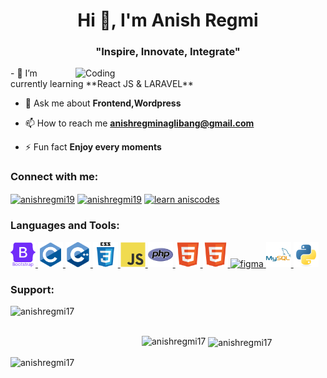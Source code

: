 <h1 align="center">Hi 👋, I'm Anish Regmi</h1>
<h3 align="center">"Inspire, Innovate, Integrate"</h3>
<img align="right" alt="Coding" width="400" src="https://miro.medium.com/v2/resize:fit:1600/0*C-cPP9D2MIyeexAT.gif">
- 🌱 I’m currently learning **React JS & LARAVEL**

- 💬 Ask me about **Frontend,Wordpress**

- 📫 How to reach me **anishregminaglibang@gmail.com**

- ⚡ Fun fact **Enjoy every moments**

<h3 align="left">Connect with me:</h3>
<p align="left">
<a href="https://fb.com/anishregmi19" target="blank"><img align="center" src="https://raw.githubusercontent.com/rahuldkjain/github-profile-readme-generator/master/src/images/icons/Social/facebook.svg" alt="anishregmi19" height="30" width="40" /></a>
<a href="https://instagram.com/anishregmi19" target="blank"><img align="center" src="https://raw.githubusercontent.com/rahuldkjain/github-profile-readme-generator/master/src/images/icons/Social/instagram.svg" alt="anishregmi19" height="30" width="40" /></a>
<a href="https://www.youtube.com/c/learn aniscodes" target="blank"><img align="center" src="https://raw.githubusercontent.com/rahuldkjain/github-profile-readme-generator/master/src/images/icons/Social/youtube.svg" alt="learn aniscodes" height="30" width="40" /></a>
</p>



<h3 align="left">Languages and Tools:</h3>
<p align="left">
    <a href="https://getbootstrap.com" target="_blank" rel="noreferrer">
        <img src="https://raw.githubusercontent.com/devicons/devicon/master/icons/bootstrap/bootstrap-plain-wordmark.svg" alt="bootstrap" width="40" height="40"/>
    </a>
    <a href="https://www.cprogramming.com/" target="_blank" rel="noreferrer">
        <img src="https://raw.githubusercontent.com/devicons/devicon/master/icons/c/c-original.svg" alt="c" width="40" height="40"/>
    </a>
    <a href="https://www.w3schools.com/cpp/" target="_blank" rel="noreferrer">
        <img src="https://raw.githubusercontent.com/devicons/devicon/master/icons/cplusplus/cplusplus-original.svg" alt="cplusplus" width="40" height="40"/>
    </a>
    <a href="https://www.w3schools.com/css/" target="_blank" rel="noreferrer">
        <img src="https://raw.githubusercontent.com/devicons/devicon/master/icons/css3/css3-original-wordmark.svg" alt="css3" width="40" height="40"/>
    </a>
    <a href="https://developer.mozilla.org/en-US/docs/Web/JavaScript" target="_blank" rel="noreferrer">
        <img src="https://raw.githubusercontent.com/devicons/devicon/master/icons/javascript/javascript-original.svg" alt="javascript" width="40" height="40"/>
    </a>
    <a href="https://www.php.org" target="_blank" rel="noreferrer">
        <img src="https://raw.githubusercontent.com/devicons/devicon/master/icons/php/php-original.svg" alt="php" width="40" height="40"/>
    </a>
    <a href="https://www.w3.org/html/" target="_blank" rel="noreferrer">
        <img src="https://raw.githubusercontent.com/devicons/devicon/master/icons/html5/html5-original.svg" alt="html" width="40" height="40"/>
    </a>
    <a href="https://developer.mozilla.org/en-US/docs/Web/API/Canvas_API" target="_blank" rel="noreferrer">
        <img src="https://raw.githubusercontent.com/devicons/devicon/master/icons/html5/html5-original.svg" alt="canvas" width="40" height="40"/>
    </a>
    <a href="https://www.figma.com/" target="_blank" rel="noreferrer">
        <img src="https://www.vectorlogo.zone/logos/figma/figma-icon.svg" alt="figma" width="40" height="40"/>
    </a>
    <a href="https://www.mysql.com/" target="_blank" rel="noreferrer">
        <img src="https://raw.githubusercontent.com/devicons/devicon/master/icons/mysql/mysql-original-wordmark.svg" alt="mysql" width="40" height="40"/>
    </a>
    <a href="https://www.python.org/" target="_blank" rel="noreferrer">
        <img src="https://raw.githubusercontent.com/devicons/devicon/master/icons/python/python-original.svg" alt="python" width="40" height="40"/>
    </a>
</p>


<h3 align="left">Support:</h3>
<p><a href="https://ko-fi.com/anishregmi17"> <img align="left" src="https://cdn.ko-fi.com/cdn/kofi3.png?v=3" height="50" width="210" alt="anishregmi17" /></a></p><br><br>

<p><img align="left" src="https://github-readme-stats.vercel.app/api/top-langs?username=anishregmi17&show_icons=true&locale=en&layout=compact" alt="anishregmi17" /></p>

<p>&nbsp;<img align="center" src="https://github-readme-stats.vercel.app/api?username=anishregmi17&show_icons=true&locale=en" alt="anishregmi17" /></p>

<p><img align="center" src="https://github-readme-streak-stats.herokuapp.com/?user=anishregmi17&" alt="anishregmi17" /></p>


